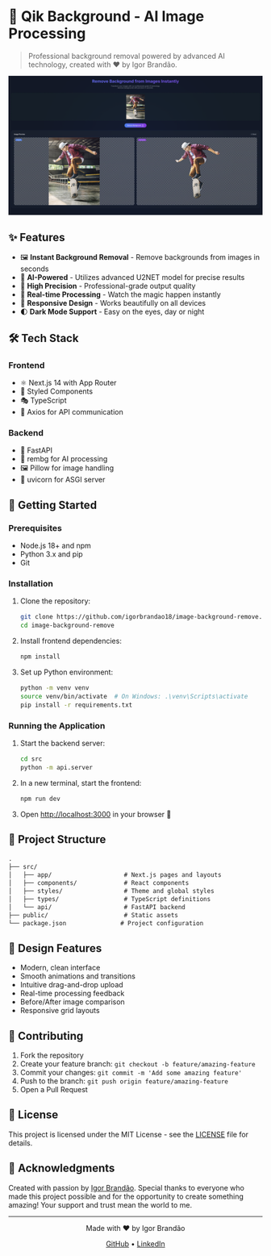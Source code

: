 # 🎨 Qik Background - AI Image Processing

> Professional background removal powered by advanced AI technology, created with ❤️ by Igor Brandão.

<div align="center">
  <img src="public/demo/processed.png" alt="Demo - Background Removal" width="600" />
</div>

## ✨ Features

- 🖼️ **Instant Background Removal** - Remove backgrounds from images in seconds
- 🤖 **AI-Powered** - Utilizes advanced U2NET model for precise results
- 🎯 **High Precision** - Professional-grade output quality
- 🚀 **Real-time Processing** - Watch the magic happen instantly
- 📱 **Responsive Design** - Works beautifully on all devices
- 🌓 **Dark Mode Support** - Easy on the eyes, day or night

## 🛠️ Tech Stack

### Frontend
- ⚛️ Next.js 14 with App Router
- 💅 Styled Components
- 🎭 TypeScript
- 📡 Axios for API communication

### Backend
- 🐍 FastAPI
- 🤖 rembg for AI processing
- 🖼️ Pillow for image handling
- 🚀 uvicorn for ASGI server

## 🚀 Getting Started

### Prerequisites

- Node.js 18+ and npm
- Python 3.x and pip
- Git

### Installation

1. Clone the repository:
   ```bash
   git clone https://github.com/igorbrandao18/image-background-remove.git
   cd image-background-remove
   ```

2. Install frontend dependencies:
   ```bash
   npm install
   ```

3. Set up Python environment:
   ```bash
   python -m venv venv
   source venv/bin/activate  # On Windows: .\venv\Scripts\activate
   pip install -r requirements.txt
   ```

### Running the Application

1. Start the backend server:
   ```bash
   cd src
   python -m api.server
   ```

2. In a new terminal, start the frontend:
   ```bash
   npm run dev
   ```

3. Open [http://localhost:3000](http://localhost:3000) in your browser 🎉

## 🎯 Project Structure

```
.
├── src/
│   ├── app/                    # Next.js pages and layouts
│   ├── components/             # React components
│   ├── styles/                 # Theme and global styles
│   ├── types/                  # TypeScript definitions
│   └── api/                    # FastAPI backend
├── public/                     # Static assets
└── package.json               # Project configuration
```

## 🎨 Design Features

- Modern, clean interface
- Smooth animations and transitions
- Intuitive drag-and-drop upload
- Real-time processing feedback
- Before/After image comparison
- Responsive grid layouts

## 🤝 Contributing

1. Fork the repository
2. Create your feature branch: `git checkout -b feature/amazing-feature`
3. Commit your changes: `git commit -m 'Add some amazing feature'`
4. Push to the branch: `git push origin feature/amazing-feature`
5. Open a Pull Request

## 📝 License

This project is licensed under the MIT License - see the [LICENSE](LICENSE) file for details.

## 🙏 Acknowledgments

Created with passion by [Igor Brandão](https://github.com/igorbrandao18). Special thanks to everyone who made this project possible and for the opportunity to create something amazing! Your support and trust mean the world to me.

---

<div align="center">
  Made with ❤️ by Igor Brandão
  
  [GitHub](https://github.com/igorbrandao18) • [LinkedIn](https://www.linkedin.com/in/igorbrandaodeveloper/)
</div>
